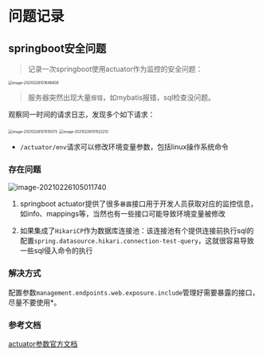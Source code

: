 # 问题记录

## springboot安全问题

> 记录一次springboot使用actuator作为监控的安全问题：

<img src="https://gitee.com/lwj156/picture/raw/master/image/thread/image-20210226101646408.png" alt="image-20210226101646408" style="zoom:50%;" />

> 服务器突然出现大量`报错`，如mybatis报错，sql检查没问题。

观察同一时间的请求日志，发现多个如下请求：

<img src="https://gitee.com/lwj156/picture/raw/master/image/thread/image-20210226101510073.png" alt="image-20210226101510073" style="zoom:50%;" />

<img src="https://gitee.com/lwj156/picture/raw/master/image/thread/image-20210226101522212.png" alt="image-20210226101522212" style="zoom:50%;" />

- `/actuator/env`请求可以修改环境变量参数，包括linux操作系统命令

### 存在问题

![image-20210226105011740](https://gitee.com/lwj156/picture/raw/master/image/thread/image-20210226105011740.png)

1. springboot actuator提供了很多`暴露`接口用于开发人员获取对应的监控信息，如info、mappings等，当然也有一些接口可能导致环境变量被修改

2. 如果集成了`HikariCP`作为数据库连接池：该连接池有个提供连接前执行sql的配置`spring.datasource.hikari.connection-test-query`，这就很容易导致一些sql侵入命令的执行

### 解决方式

配置参数`management.endpoints.web.exposure.include`管理好需要暴露的接口，尽量不要使用*。

### 参考文档

[actuator参数官方文档](https://docs.spring.io/spring-boot/docs/current/reference/htmlsingle/#production-ready-endpoints)

